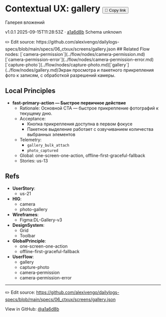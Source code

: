 # Contextual UX: gallery <button class="copy-link" aria-label="Copy page link" onclick="window.spechubCopyLink && window.spechubCopyLink()">🔗 Copy link</button>

Галерея вложений

<p class="badges">
  <span class="badge version">v1.0.1</span>
  <span class="badge build">2025-09-15T11:28:53Z · <a href="https://github.com/alexivengo/dailylogs-specs/commit/a1a6d8b" target="_blank" rel="noopener" class="sha">a1a6d8b</a></span>
  <span class="badge schema unknown">Schema unknown</span>
</p>
✏️ Edit source: https://github.com/alexivengo/dailylogs-specs/blob/main/specs/06_ctxux/screens/gallery.json
## Related
Flow nodes:
<span class="chip">[`camera-permission`](../flow/nodes/camera-permission.md)</span><span class="chip">[`camera-permission-error`](../flow/nodes/camera-permission-error.md)</span><span class="chip">[`capture-photo`](../flow/nodes/capture-photo.md)</span><span class="chip">[`gallery`](../flow/nodes/gallery.md)</span>Экран просмотра и пакетного прикрепления фото к записям, с обработкой разрешений камеры.

## Local Principles
- **fast-primary-action — Быстрое первичное действие**
  - Rationale: Основной CTA — быстрое прикрепление фотографий к текущему дню.
  - Acceptance:
    - Кнопка прикрепления доступна в первом фокусе
    - Пакетное выделение работает с озвучиванием количества выбранных элементов
  - Telemetry:
    - `gallery_bulk_attach`
    - `photo_captured`
  - Global: one-screen-one-action, offline-first-graceful-fallback
  - Stories: us-13

## Refs
- **UserStory**:
  - us-21
- **HIG**:
  - camera
  - photo-gallery
- **Wireframes**:
  - Figma:DL-Gallery-v3
- **DesignSystem**:
  - Grid
  - Toolbar
- **GlobalPrinciple**:
  - one-screen-one-action
  - offline-first-graceful-fallback
- **UserFlow**:
  - gallery
  - capture-photo
  - camera-permission
  - camera-permission-error

---
✏️ Edit source: https://github.com/alexivengo/dailylogs-specs/blob/main/specs/06_ctxux/screens/gallery.json

<p class="page-meta">
  View in GitHub: <a href="https://github.com/alexivengo/dailylogs-specs/commit/a1a6d8b" target="_blank" rel="noopener">@a1a6d8b</a></p>
